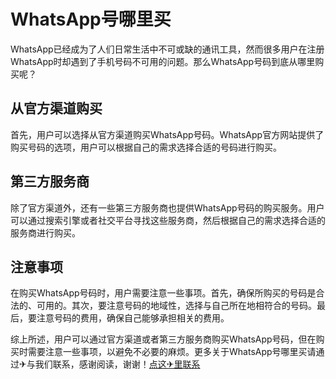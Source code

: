 # WhatsApp号哪里买

WhatsApp已经成为了人们日常生活中不可或缺的通讯工具，然而很多用户在注册WhatsApp时却遇到了手机号码不可用的问题。那么WhatsApp号码到底从哪里购买呢？

## 从官方渠道购买

首先，用户可以选择从官方渠道购买WhatsApp号码。WhatsApp官方网站提供了购买号码的选项，用户可以根据自己的需求选择合适的号码进行购买。

## 第三方服务商

除了官方渠道外，还有一些第三方服务商也提供WhatsApp号码的购买服务。用户可以通过搜索引擎或者社交平台寻找这些服务商，然后根据自己的需求选择合适的服务商进行购买。

## 注意事项

在购买WhatsApp号码时，用户需要注意一些事项。首先，确保所购买的号码是合法的、可用的。其次，要注意号码的地域性，选择与自己所在地相符合的号码。最后，要注意号码的费用，确保自己能够承担相关的费用。

综上所述，用户可以通过官方渠道或者第三方服务商购买WhatsApp号码，但在购买时需要注意一些事项，以避免不必要的麻烦。更多关于WhatsApp号哪里买请通过✈与我们联系，感谢阅读，谢谢！[点这✈里联系](https://c.k02.cc)